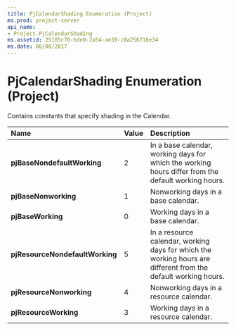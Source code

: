 ```yaml
---
title: PjCalendarShading Enumeration (Project)
ms.prod: project-server
api_name:
- Project.PjCalendarShading
ms.assetid: 25105c70-bde0-2a54-ae39-c0a256716e34
ms.date: 06/08/2017
---
```



# PjCalendarShading Enumeration (Project)

Contains constants that specify shading in the Calendar.



|**Name**|**Value**|**Description**|
|:-----|:-----|:-----|
|**pjBaseNondefaultWorking**|2|In a base calendar, working days for which the working hours differ from the default working hours.|
|**pjBaseNonworking**|1|Nonworking days in a base calendar.|
|**pjBaseWorking**|0|Working days in a base calendar.|
|**pjResourceNondefaultWorking**|5|In a resource calendar, working days for which the working hours are different from the default working hours.|
|**pjResourceNonworking**|4|Nonworking days in a resource calendar.|
|**pjResourceWorking**|3|Working days in a resource calendar.|


